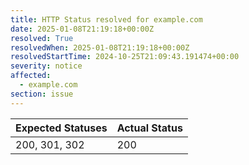 ```yaml
---
title: HTTP Status resolved for example.com
date: 2025-01-08T21:19:18+00:00Z
resolved: True
resolvedWhen: 2025-01-08T21:19:18+00:00Z
resolvedStartTime: 2024-10-25T21:09:43.191474+00:00
severity: notice
affected:
  - example.com
section: issue
---
```


| Expected Statuses | Actual Status  |
|-------------------|----------------|
| 200, 301, 302 | 200 |
